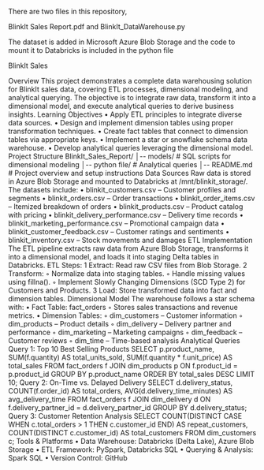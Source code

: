 There are two files in this repository,

BlinkIt Sales Report.pdf and BlinkIt_DataWarehouse.py

The dataset is added in Microsoft Azure Blob Storage and the code to mount it to Databricks is included in the python file

BlinkIt Sales

Overview
This project demonstrates a complete data warehousing solution for BlinkIt sales data, covering ETL processes, dimensional modeling, and analytical querying. The objective is to integrate raw data, transform it into a dimensional model, and execute analytical queries to derive business insights.
Learning Objectives
	•	Apply ETL principles to integrate diverse data sources.
	•	Design and implement dimension tables using proper transformation techniques.
	•	Create fact tables that connect to dimension tables via appropriate keys.
	•	Implement a star or snowflake schema data warehouse.
	•	Develop analytical queries leveraging the dimensional model.
Project Structure
BlinkIt_Sales_Report/
│-- models/                 # SQL scripts for dimensional modeling
│-- python file/                # Analytical queries
│-- README.md               # Project overview and setup instructions
Data Sources
Raw data is stored in Azure Blob Storage and mounted to Databricks at /mnt/blinkit_storage/. The datasets include:
	•	blinkit_customers.csv – Customer profiles and segments
	•	blinkit_orders.csv – Order transactions
	•	blinkit_order_items.csv – Itemized breakdown of orders
	•	blinkit_products.csv – Product catalog with pricing
	•	blinkit_delivery_performance.csv – Delivery time records
	•	blinkit_marketing_performance.csv – Promotional campaign data
	•	blinkit_customer_feedback.csv – Customer ratings and sentiments
	•	blinkit_inventory.csv – Stock movements and damages
ETL Implementation
The ETL pipeline extracts raw data from Azure Blob Storage, transforms it into a dimensional model, and loads it into staging Delta tables in Databricks.
ETL Steps:
	1	Extract: Read raw CSV files from Blob Storage.
	2	Transform:
	◦	Normalize data into staging tables.
	◦	Handle missing values using fillna().
	◦	Implement Slowly Changing Dimensions (SCD Type 2) for Customers and Products.
	3	Load: Store transformed data into fact and dimension tables.
Dimensional Model
The warehouse follows a star schema with:
	•	Fact Table: fact_orders
	◦	Stores sales transactions and revenue metrics.
	•	Dimension Tables:
	◦	dim_customers – Customer information
	◦	dim_products – Product details
	◦	dim_delivery – Delivery partner and performance
	◦	dim_marketing – Marketing campaigns
	◦	dim_feedback – Customer reviews
	◦	dim_time – Time-based analysis
Analytical Queries
Query 1: Top 10 Best Selling Products
SELECT p.product_name, SUM(f.quantity) AS total_units_sold, SUM(f.quantity * f.unit_price) AS total_sales
FROM fact_orders f
JOIN dim_products p ON f.product_id = p.product_id
GROUP BY p.product_name
ORDER BY total_sales DESC
LIMIT 10;
Query 2: On-Time vs. Delayed Delivery
SELECT d.delivery_status, COUNT(f.order_id) AS total_orders, AVG(d.delivery_time_minutes) AS avg_delivery_time
FROM fact_orders f
JOIN dim_delivery d ON f.delivery_partner_id = d.delivery_partner_id
GROUP BY d.delivery_status;
Query 3: Customer Retention Analysis
SELECT COUNT(DISTINCT CASE WHEN c.total_orders > 1 THEN c.customer_id END) AS repeat_customers, COUNT(DISTINCT c.customer_id) AS total_customers
FROM dim_customers c;
Tools & Platforms
	•	Data Warehouse: Databricks (Delta Lake), Azure Blob Storage
	•	ETL Framework: PySpark, Databricks SQL
	•	Querying & Analysis: Spark SQL
	•	Version Control: GitHub
